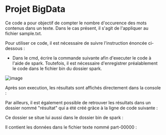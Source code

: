 # Projet BigData

Ce code a pour objectif de compter le nombre d'occurence des mots contenus dans un texte. 
Dans le cas présent, il s'agit de l'appliquer au fichier sample.txt.

Pour utiliser ce code, il est nécessaire de suivre l'instruction énoncée ci-dessous : 

- Dans le cmd, écrire la commande suivante afin d'executer le code à l'aide de spark. Toutefois, il est nécessaire d'enregistrer préalablement le code dans le fichier bin du dossier spark.


![image](https://user-images.githubusercontent.com/71136228/101941979-10c9a000-3be9-11eb-9d52-c3484433969e.png)


Après son execution, les résultats sont affichés directement dans la console : 



Par ailleurs, il est également possible de retrouver les résultats dans un dossier nommé "résultat" qui a été créé grâce à la ligne de code suivante : 



Ce dossier se situe lui aussi dans le dossier bin de spark :




Il contient les données dans le fichier texte nommé part-00000 : 
